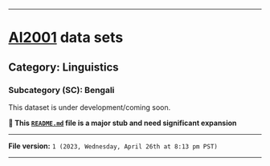 
***

# [AI2001](https://github.com/seanpm2001/AI2001/) data sets

## Category: Linguistics

### Subcategory (SC): Bengali

This dataset is under development/coming soon.

**🌱️ This [`README.md`](/README.md) file is a major stub and need significant expansion**

***

**File version:** `1 (2023, Wednesday, April 26th at 8:13 pm PST)`

***
